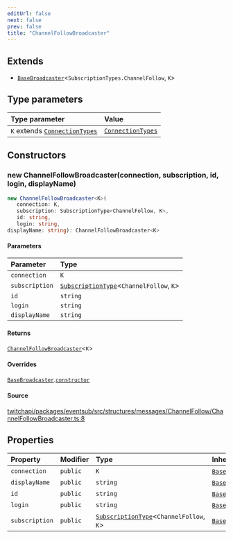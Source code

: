 ```yaml
---
editUrl: false
next: false
prev: false
title: "ChannelFollowBroadcaster"
---
```


## Extends

- [`BaseBroadcaster`](/api/eventsub/classes/basebroadcaster/)\<`SubscriptionTypes.ChannelFollow`, `K`\>

## Type parameters

| Type parameter | Value |
| :------ | :------ |
| `K` extends [`ConnectionTypes`](/api/eventsub/type-aliases/connectiontypes/) | [`ConnectionTypes`](/api/eventsub/type-aliases/connectiontypes/) |

## Constructors

### new ChannelFollowBroadcaster(connection, subscription, id, login, displayName)

```ts
new ChannelFollowBroadcaster<K>(
   connection: K, 
   subscription: SubscriptionType<ChannelFollow, K>, 
   id: string, 
   login: string, 
displayName: string): ChannelFollowBroadcaster<K>
```

#### Parameters

| Parameter | Type |
| :------ | :------ |
| `connection` | `K` |
| `subscription` | [`SubscriptionType`](/api/eventsub/type-aliases/subscriptiontype/)\<`ChannelFollow`, `K`\> |
| `id` | `string` |
| `login` | `string` |
| `displayName` | `string` |

#### Returns

[`ChannelFollowBroadcaster`](/api/eventsub/classes/channelfollowbroadcaster/)\<`K`\>

#### Overrides

[`BaseBroadcaster`](/api/eventsub/classes/basebroadcaster/).[`constructor`](/api/eventsub/classes/basebroadcaster/#constructors)

#### Source

[twitchapi/packages/eventsub/src/structures/messages/ChannelFollow/ChannelFollowBroadcaster.ts:8](https://github.com/pablornc/twitchapi//blob/8695acad106a836c1f0fc4c57a113f17adce41f0/packages/eventsub/src/structures/messages/ChannelFollow/ChannelFollowBroadcaster.ts#L8)

## Properties

| Property | Modifier | Type | Inherited from |
| :------ | :------ | :------ | :------ |
| `connection` | `public` | `K` | [`BaseBroadcaster`](/api/eventsub/classes/basebroadcaster/).`connection` |
| `displayName` | `public` | `string` | [`BaseBroadcaster`](/api/eventsub/classes/basebroadcaster/).`displayName` |
| `id` | `public` | `string` | [`BaseBroadcaster`](/api/eventsub/classes/basebroadcaster/).`id` |
| `login` | `public` | `string` | [`BaseBroadcaster`](/api/eventsub/classes/basebroadcaster/).`login` |
| `subscription` | `public` | [`SubscriptionType`](/api/eventsub/type-aliases/subscriptiontype/)\<`ChannelFollow`, `K`\> | [`BaseBroadcaster`](/api/eventsub/classes/basebroadcaster/).`subscription` |
